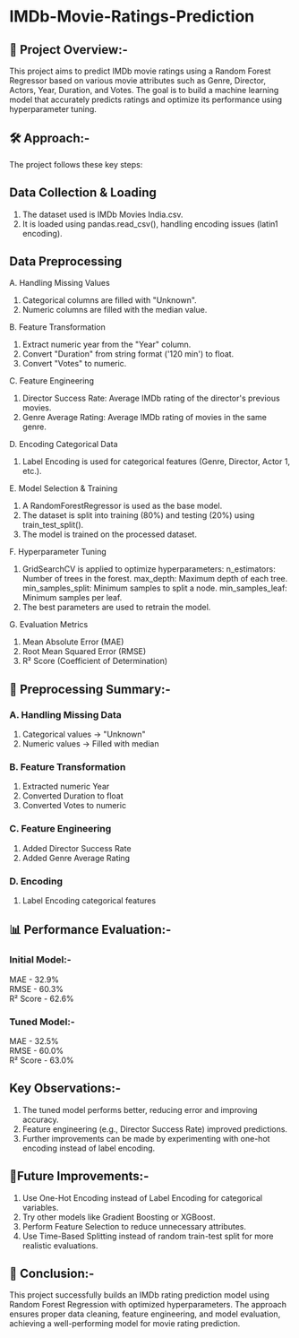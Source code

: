 # IMDb-Movie-Ratings-Prediction


## 📌 Project Overview:-
This project aims to predict IMDb movie ratings using a Random Forest Regressor based on various movie attributes such as Genre, Director, Actors, Year, Duration, and Votes. The goal is to build a machine learning model that accurately predicts ratings and optimize its performance using hyperparameter tuning.


## 🛠 Approach:-
The project follows these key steps:
## Data Collection & Loading
1. The dataset used is IMDb Movies India.csv.
2. It is loaded using pandas.read_csv(), handling encoding issues (latin1 encoding).
## Data Preprocessing
A. Handling Missing Values
1. Categorical columns are filled with "Unknown".
2. Numeric columns are filled with the median value.

B. Feature Transformation
1. Extract numeric year from the "Year" column.
2. Convert "Duration" from string format ('120 min') to float.
3. Convert "Votes" to numeric.

C. Feature Engineering
1. Director Success Rate: Average IMDb rating of the director's previous movies.
2. Genre Average Rating: Average IMDb rating of movies in the same genre.

D. Encoding Categorical Data
1. Label Encoding is used for categorical features (Genre, Director, Actor 1, etc.).

E. Model Selection & Training
1. A RandomForestRegressor is used as the base model.
2. The dataset is split into training (80%) and testing (20%) using train_test_split().
3. The model is trained on the processed dataset.

F. Hyperparameter Tuning
1. GridSearchCV is applied to optimize hyperparameters:
n_estimators: Number of trees in the forest.
max_depth: Maximum depth of each tree.
min_samples_split: Minimum samples to split a node.
min_samples_leaf: Minimum samples per leaf.
2. The best parameters are used to retrain the model.

G. Evaluation Metrics
1. Mean Absolute Error (MAE)
2. Root Mean Squared Error (RMSE)
3. R² Score (Coefficient of Determination)



## 🔄 Preprocessing Summary:-
### A. Handling Missing Data	                                     
1. Categorical values → "Unknown"
2. Numeric values → Filled with median
### B. Feature Transformation
1. Extracted numeric Year
2. Converted Duration to float
3. Converted Votes to numeric
### C. Feature Engineering
1. Added Director Success Rate
2. Added Genre Average Rating
### D. Encoding
1. Label Encoding categorical features



## 📊 Performance Evaluation:-	  
### Initial Model:-
MAE - 32.9%	           
RMSE - 60.3%            
R² Score - 62.6%   
### Tuned Model:-
MAE - 32.5%	           
RMSE - 60.0%	            
R² Score - 63.0% 



## Key Observations:-
1. The tuned model performs better, reducing error and improving accuracy.
2. Feature engineering (e.g., Director Success Rate) improved predictions.
3. Further improvements can be made by experimenting with one-hot encoding instead of label encoding.



## 🚀Future Improvements:-
1. Use One-Hot Encoding instead of Label Encoding for categorical variables.
2. Try other models like Gradient Boosting or XGBoost.
3. Perform Feature Selection to reduce unnecessary attributes.
4. Use Time-Based Splitting instead of random train-test split for more realistic evaluations.



## 📌 Conclusion:-
This project successfully builds an IMDb rating prediction model using Random Forest Regression with optimized hyperparameters. The approach ensures proper data cleaning, feature engineering, and model evaluation, achieving a well-performing model for movie rating prediction.







